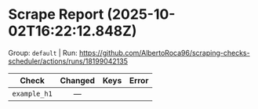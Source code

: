 # Scrape Report (2025-10-02T16:22:12.848Z)

Group: `default`  |  Run: https://github.com/AlbertoRoca96/scraping-checks-scheduler/actions/runs/18199042135

| Check | Changed | Keys | Error |
|---|:---:|:--|:--|
| `example_h1` | — |  |  |
